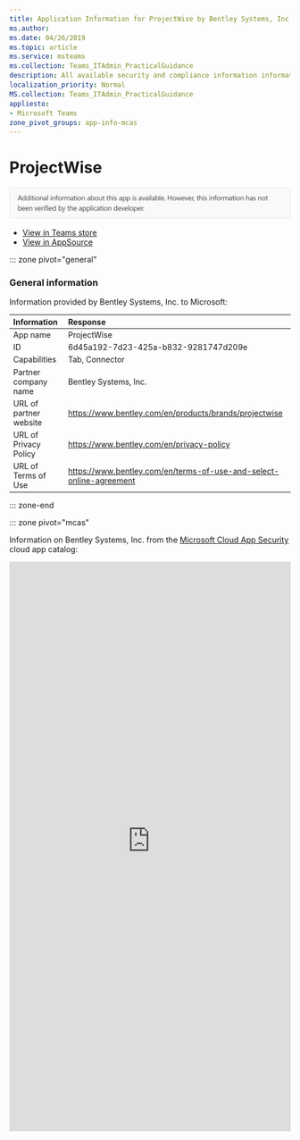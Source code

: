 ```yaml
---
title: Application Information for ProjectWise by Bentley Systems, Inc.
ms.author: 
ms.date: 04/26/2019
ms.topic: article
ms.service: msteams
ms.collection: Teams_ITAdmin_PracticalGuidance
description: All available security and compliance information information for ProjectWise, its data handling policies, its Microsoft Cloud App Security app catalog information, and security/compliance information in the CSA STAR registry.
localization_priority: Normal
MS.collection: Teams_ITAdmin_PracticalGuidance
appliesto:
- Microsoft Teams
zone_pivot_groups: app-info-mcas
---
```

# ProjectWise


<img alt="Non-attested image" src="./images/unattested.png" width="650"/>

* <a href="https://teams.microsoft.com/l/app/6d45a192-7d23-425a-b832-9281747d209e" target="_blank">View in Teams store</a>
* <a href="https://appsource.microsoft.com/en-us/product/office/WA104381873" target="_blank">View in AppSource</a>

::: zone pivot="general"

### General information

Information provided by Bentley Systems, Inc. to Microsoft:

| **Information** | **Response** |
|:----------------|:-------------|
| App name | ProjectWise |
| ID | 6d45a192-7d23-425a-b832-9281747d209e |
| Capabilities | Tab, Connector |
| Partner company name | Bentley Systems, Inc. |
| URL of partner website | <https://www.bentley.com/en/products/brands/projectwise> |
| URL of Privacy Policy | <https://www.bentley.com/en/privacy-policy> |
| URL of Terms of Use | <https://www.bentley.com/en/terms-of-use-and-select-online-agreement> |

::: zone-end


::: zone pivot="mcas"

Information on Bentley Systems, Inc. from the [Microsoft Cloud App Security](https://www.microsoft.com/en-us/enterprise-mobility-security/cloud-app-security) cloud app catalog:

<iframe height='1020' title='Microsoft Cloud App Security Information' src='https://3ca685143b5b46b4b0e5266dadf2e97c.codepen.website/#/dashboard/20296' frameborder='no'  style='width: 100%;'>

<a href="https://3ca685143b5b46b4b0e5266dadf2e97c.codepen.website/#/dashboard/20296" target="_blank">View in a new tab</a>

::: zone-end

